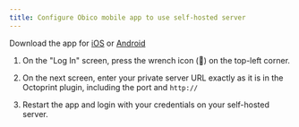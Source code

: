 ```yaml
---
title: Configure Obico mobile app to use self-hosted server
---
```


Download the app for [iOS](https://apps.apple.com/us/app/the-spaghetti-detective/id1540646623?ign-itsct=apps_box&ign-itscg=30200) or [Android](https://play.google.com/store/apps/details?id=com.thespaghettidetective.android)


1. On the "Log In" screen, press the wrench icon (**🔧**) on the top-left corner.

1. On the next screen, enter your private server URL exactly as it is in the Octoprint plugin, including the port and `http://`

1. Restart the app and login with your credentials on your self-hosted server.

